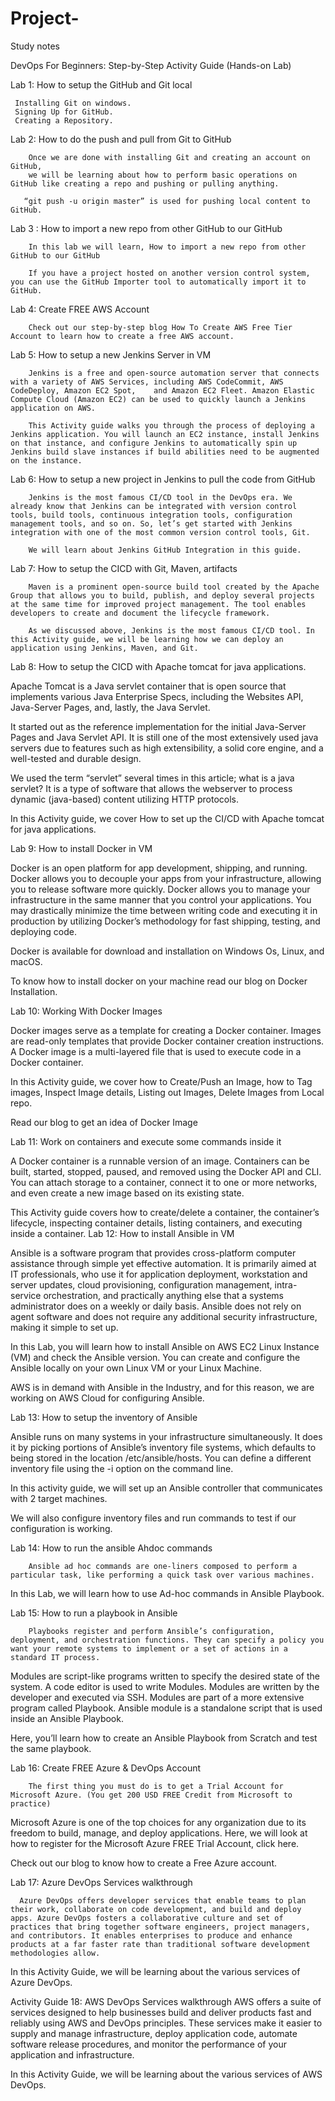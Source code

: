 # Project-
Study notes 

DevOps For Beginners: Step-by-Step Activity Guide (Hands-on Lab)

Lab 1: How to setup the GitHub and Git local 

     Installing Git on windows.
     Signing Up for GitHub.
     Creating a Repository.

Lab 2: How to do the push and pull from Git to GitHub

        Once we are done with installing Git and creating an account on GitHub, 
        we will be learning about how to perform basic operations on GitHub like creating a repo and pushing or pulling anything.

       “git push -u origin master” is used for pushing local content to GitHub.

Lab 3 : How to import a new repo from other GitHub to our GitHub

        In this lab we will learn, How to import a new repo from other GitHub to our GitHub

        If you have a project hosted on another version control system, you can use the GitHub Importer tool to automatically import it to GitHub.



Lab 4: Create FREE AWS Account

        Check out our step-by-step blog How To Create AWS Free Tier Account to learn how to create a free AWS account.


Lab 5: How to setup a new Jenkins Server in VM

        Jenkins is a free and open-source automation server that connects with a variety of AWS Services, including AWS CodeCommit, AWS CodeDeploy, Amazon EC2 Spot,    and Amazon EC2 Fleet. Amazon Elastic Compute Cloud (Amazon EC2) can be used to quickly launch a Jenkins application on AWS.

        This Activity guide walks you through the process of deploying a Jenkins application. You will launch an EC2 instance, install Jenkins on that instance, and configure Jenkins to automatically spin up Jenkins build slave instances if build abilities need to be augmented on the instance.


Lab 6: How to setup a new project in Jenkins to pull the code from GitHub

        Jenkins is the most famous CI/CD tool in the DevOps era. We already know that Jenkins can be integrated with version control tools, build tools, continuous integration tools, configuration management tools, and so on. So, let’s get started with Jenkins integration with one of the most common version control tools, Git.

        We will learn about Jenkins GitHub Integration in this guide.


Lab 7: How to setup the CICD with Git, Maven, artifacts

        Maven is a prominent open-source build tool created by the Apache Group that allows you to build, publish, and deploy several projects at the same time for improved project management. The tool enables developers to create and document the lifecycle framework.

        As we discussed above, Jenkins is the most famous CI/CD tool. In this Activity guide, we will be learning how we can deploy an application using Jenkins, Maven, and Git.


Lab 8: How to setup the CICD with Apache tomcat for java applications.

Apache Tomcat is a Java servlet container that is open source that implements various Java Enterprise Specs, including the Websites API, Java-Server Pages, and, lastly, the Java Servlet.

It started out as the reference implementation for the initial Java-Server Pages and Java Servlet API. It is still one of the most extensively used java servers due to features such as high extensibility, a solid core engine, and a well-tested and durable design.

We used the term “servlet” several times in this article; what is a java servlet? It is a type of software that allows the webserver to process dynamic (java-based) content utilizing HTTP protocols.

In this Activity guide, we cover How to set up the CI/CD with Apache tomcat for java applications.



Lab 9: How to install Docker in VM

Docker is an open platform for app development, shipping, and running. Docker allows you to decouple your apps from your infrastructure, allowing you to release software more quickly. Docker allows you to manage your infrastructure in the same manner that you control your applications. You may drastically minimize the time between writing code and executing it in production by utilizing Docker’s methodology for fast shipping, testing, and deploying code.

Docker is available for download and installation on Windows Os, Linux, and macOS.

To know how to install docker on your machine read our blog on Docker Installation.





Lab 10: Working With Docker Images



Docker images serve as a template for creating a Docker container. Images are read-only templates that provide Docker container creation instructions. A Docker image is a multi-layered file that is used to execute code in a Docker container.

In this Activity guide, we cover how to Create/Push an Image, how to Tag images, Inspect Image details, Listing out Images, Delete Images from Local repo.

Read our blog to get an idea of Docker Image







Lab 11: Work on containers and execute some commands inside it





A Docker container is a runnable version of an image. Containers can be built, started, stopped, paused, and removed using the Docker API and CLI. You can attach storage to a container, connect it to one or more networks, and even create a new image based on its existing state.

This Activity guide covers how to create/delete a container, the container’s lifecycle, inspecting container details, listing containers, and executing inside a container.
Lab 12: How to install Ansible in VM



Ansible is a software program that provides cross-platform computer assistance through simple yet effective automation. It is primarily aimed at IT professionals, who use it for application deployment, workstation and server updates, cloud provisioning, configuration management, intra-service orchestration, and practically anything else that a systems administrator does on a weekly or daily basis. Ansible does not rely on agent software and does not require any additional security infrastructure, making it simple to set up.

In this Lab, you will learn how to install Ansible on AWS EC2 Linux Instance (VM) and check the Ansible version. You can create and configure the Ansible locally on your own Linux VM or your Linux Machine.

AWS is in demand with Ansible in the Industry, and for this reason, we are working on AWS Cloud for configuring Ansible.




Lab 13: How to setup the inventory of Ansible

Ansible runs on many systems in your infrastructure simultaneously. It does it by picking portions of Ansible’s inventory file systems, which defaults to being stored in the location /etc/ansible/hosts. You can define a different inventory file using the -i <path>option on the command line.

In this activity guide, we will set up an Ansible controller that communicates with 2 target machines.

We will also configure inventory files and run commands to test if our configuration is working.






Lab 14: How to run the ansible Ahdoc commands
        
        
        
        Ansible ad hoc commands are one-liners composed to perform a particular task, like performing a quick task over various machines.

In this Lab, we will learn how to use Ad-hoc commands in Ansible Playbook.
        
        
        

Lab 15: How to run a playbook in Ansible
        
        
        Playbooks register and perform Ansible’s configuration, deployment, and orchestration functions. They can specify a policy you want your remote systems to implement or a set of actions in a standard IT process.

Modules are script-like programs written to specify the desired state of the system. A code editor is used to write Modules. Modules are written by the developer and executed via SSH. Modules are part of a more extensive program called Playbook. Ansible module is a standalone script that is used inside an Ansible Playbook.

Here, you’ll learn how to create an Ansible Playbook from Scratch and test the same playbook.


        
        
        

Lab 16: Create FREE Azure & DevOps Account
        
        The first thing you must do is to get a Trial Account for Microsoft Azure. (You get 200 USD FREE Credit from Microsoft to practice)

Microsoft Azure is one of the top choices for any organization due to its freedom to build, manage, and deploy applications. Here, we will look at how to register for the Microsoft Azure FREE Trial Account, click here.

Check out our blog to know how to create a Free Azure account.
        
        

Lab 17: Azure DevOps Services walkthrough
        
        
      Azure DevOps offers developer services that enable teams to plan their work, collaborate on code development, and build and deploy apps. Azure DevOps fosters a collaborative culture and set of practices that bring together software engineers, project managers, and contributors. It enables enterprises to produce and enhance products at a far faster rate than traditional software development methodologies allow.

In this Activity Guide, we will be learning about the various services of Azure DevOps.
        
 Activity Guide 18: AWS DevOps Services walkthrough
        AWS offers a suite of services designed to help businesses build and deliver products fast and reliably using AWS and DevOps principles. These services make it easier to supply and manage infrastructure, deploy application code, automate software release procedures, and monitor the performance of your application and infrastructure.

In this Activity Guide, we will be learning about the various services of AWS DevOps.


        
        
        
        
        
        
        
